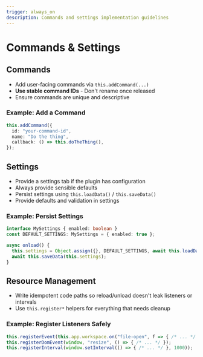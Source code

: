 ```yaml
---
trigger: always_on
description: Commands and settings implementation guidelines
---
```


# Commands & Settings

## Commands

- Add user-facing commands via `this.addCommand(...)`
- **Use stable command IDs** - Don't rename once released
- Ensure commands are unique and descriptive

### Example: Add a Command

```ts
this.addCommand({
  id: "your-command-id",
  name: "Do the thing",
  callback: () => this.doTheThing(),
});
```

## Settings

- Provide a settings tab if the plugin has configuration
- Always provide sensible defaults
- Persist settings using `this.loadData()` / `this.saveData()`
- Provide defaults and validation in settings

### Example: Persist Settings

```ts
interface MySettings { enabled: boolean }
const DEFAULT_SETTINGS: MySettings = { enabled: true };

async onload() {
  this.settings = Object.assign({}, DEFAULT_SETTINGS, await this.loadData());
  await this.saveData(this.settings);
}
```

## Resource Management

- Write idempotent code paths so reload/unload doesn't leak listeners or intervals
- Use `this.register*` helpers for everything that needs cleanup

### Example: Register Listeners Safely

```ts
this.registerEvent(this.app.workspace.on("file-open", f => { /* ... */ }));
this.registerDomEvent(window, "resize", () => { /* ... */ });
this.registerInterval(window.setInterval(() => { /* ... */ }, 1000));
```